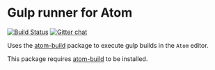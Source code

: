 # Gulp runner for Atom
[![Build Status](https://travis-ci.org/noseglid/atom-build-gulp.svg?branch=master)](https://travis-ci.org/noseglid/atom-build-gulp)
[![Gitter chat](https://badges.gitter.im/noseglid/atom-build.svg)](https://gitter.im/noseglid/atom-build)

Uses the [atom-build](https://github.com/noseglid/atom-build) package to execute
gulp builds in the `Atom` editor.

This package requires [atom-build](https://github.com/noseglid/atom-build) to be installed.
